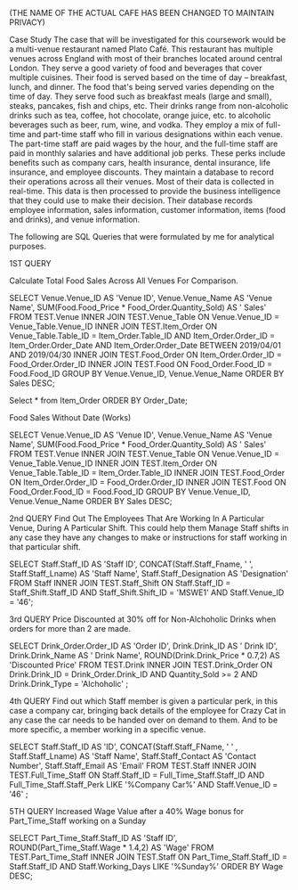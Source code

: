 (THE NAME OF THE ACTUAL CAFE HAS BEEN CHANGED TO MAINTAIN PRIVACY)

Case Study
The case that will be investigated for this coursework would be a multi-venue restaurant named Plato Café. This restaurant has multiple venues across England with most of their branches located around central London. They serve a good variety of food and beverages that cover multiple cuisines.
Their food is served based on the time of day – breakfast, lunch, and dinner. The food that's being served varies depending on the time of day. They serve food such as breakfast meals (large and small), steaks, pancakes, fish and chips, etc. Their drinks range from non-alcoholic drinks such as tea, coffee, hot chocolate, orange juice, etc. to alcoholic beverages such as beer, rum, wine, and vodka.
They employ a mix of full-time and part-time staff who fill in various designations within each venue. The part-time staff are paid wages by the hour, and the full-time staff are paid in monthly salaries and have additional job perks. These perks include benefits such as company cars, health insurance, dental insurance, life insurance, and employee discounts.
They maintain a database to record their operations across all their venues. Most of their data is collected in real-time. This data is then processed to provide the business intelligence that they could use to make their decision. Their database records employee information, sales information, customer information, items (food and drinks), and venue information.

The following are SQL Queries that were formulated by me for analytical purposes.


1ST QUERY

Calculate Total Food Sales Across All Venues For Comparison.


SELECT
 Venue.Venue_ID AS 'Venue ID',
 Venue.Venue_Name AS 'Venue Name',
 SUM(Food.Food_Price * Food_Order.Quantity_Sold) AS ' Sales'
FROM
 TEST.Venue
INNER JOIN
 TEST.Venue_Table
ON
 Venue.Venue_ID = Venue_Table.Venue_ID
INNER JOIN
 TEST.Item_Order
ON
 Venue_Table.Table_ID = Item_Order.Table_ID
AND
 Item_Order.Order_ID = Item_Order.Order_Date
AND
 Item_Order.Order_Date BETWEEN 2019/04/01 AND 2019/04/30
INNER JOIN
 TEST.Food_Order
ON
 Item_Order.Order_ID = Food_Order.Order_ID
INNER JOIN
 TEST.Food
ON
 Food_Order.Food_ID = Food.Food_ID
GROUP BY
 Venue.Venue_ID,
 Venue.Venue_Name
ORDER BY
 Sales DESC;

 Select * from Item_Order
 ORDER BY Order_Date;



Food Sales Without Date (Works)

  SELECT
   Venue.Venue_ID AS 'Venue ID',
   Venue.Venue_Name AS 'Venue Name',
   SUM(Food.Food_Price * Food_Order.Quantity_Sold) AS ' Sales'
  FROM
   TEST.Venue
  INNER JOIN
   TEST.Venue_Table
  ON
   Venue.Venue_ID = Venue_Table.Venue_ID
  INNER JOIN
   TEST.Item_Order
  ON
   Venue_Table.Table_ID = Item_Order.Table_ID
  INNER JOIN
   TEST.Food_Order
  ON
   Item_Order.Order_ID = Food_Order.Order_ID
  INNER JOIN
   TEST.Food
  ON
   Food_Order.Food_ID = Food.Food_ID
  GROUP BY
   Venue.Venue_ID,
   Venue.Venue_Name
  ORDER BY
   Sales DESC;



2nd QUERY
Find Out The Employees That Are Working In A Particular Venue, During A Particular Shift. This could help them Manage
Staff shifts in any case they have any changes to make or instructions for staff working in that particular shift.

SELECT
  Staff.Staff_ID AS 'Staff ID',
  CONCAT(Staff.Staff_Fname, ' ', Staff.Staff_Lname) AS 'Staff Name',
  Staff.Staff_Designation AS 'Designation'
FROM
  Staff
INNER JOIN
  TEST.Staff_Shift
ON
  Staff.Staff_ID = Staff_Shift.Staff_ID
AND
  Staff_Shift.Shift_ID = 'MSWE1'
AND
   Staff.Venue_ID = '46';


3rd QUERY
Price Discounted at 30% off for Non-Alchoholic Drinks when orders for more than 2 are made.

SELECT
 Drink_Order.Order_ID AS 'Order ID',
 Drink.Drink_ID AS ' Drink ID',
 Drink.Drink_Name AS ' Drink Name',
 ROUND(Drink.Drink_Price * 0.7,2) AS 'Discounted Price'
FROM
 TEST.Drink
INNER JOIN
 TEST.Drink_Order
ON
 Drink.Drink_ID = Drink_Order.Drink_ID
AND
 Quantity_Sold >= 2
AND
 Drink.Drink_Type = 'Alchoholic' ;


4th QUERY
Find out which Staff member is given a particular perk, in this case a company car, bringing back details of the employee for Crazy Cat in any case the
car needs to be handed over on demand to them. And to be more specific, a member working in a specific venue.

SELECT
  Staff.Staff_ID AS 'ID',
  CONCAT(Staff.Staff_FName, ' ' , Staff.Staff_Lname) AS 'Staff Name',
  Staff.Staff_Contact AS 'Contact Number',
  Staff.Staff_Email AS 'Email'
FROM
  TEST.Staff
INNER JOIN
  TEST.Full_Time_Staff
ON
  Staff.Staff_ID = Full_Time_Staff.Staff_ID
AND
  Full_Time_Staff.Staff_Perk LIKE '%Company Car%'
AND
  Staff.Venue_ID = '46' ;


5TH QUERY
Increased Wage Value after a 40% Wage bonus for Part_Time_Staff working on a Sunday

SELECT
  Part_Time_Staff.Staff_ID
AS
  'Staff ID', ROUND(Part_Time_Staff.Wage * 1.4,2)
AS
  'Wage'
FROM
  TEST.Part_Time_Staff
INNER JOIN
  TEST.Staff
ON
  Part_Time_Staff.Staff_ID = Staff.Staff_ID
AND
  Staff.Working_Days LIKE '%Sunday%'
ORDER BY
  Wage DESC;
